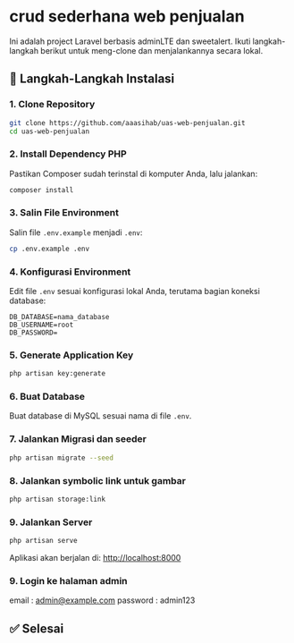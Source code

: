 # crud sederhana web penjualan

Ini adalah project Laravel berbasis adminLTE dan sweetalert. Ikuti langkah-langkah berikut untuk meng-clone dan menjalankannya secara lokal.

## 🚀 Langkah-Langkah Instalasi

### 1. Clone Repository

```bash
git clone https://github.com/aaasihab/uas-web-penjualan.git
cd uas-web-penjualan
```

### 2. Install Dependency PHP

Pastikan Composer sudah terinstal di komputer Anda, lalu jalankan:

```bash
composer install
```

### 3. Salin File Environment

Salin file `.env.example` menjadi `.env`:

```bash
cp .env.example .env
```

### 4. Konfigurasi Environment

Edit file `.env` sesuai konfigurasi lokal Anda, terutama bagian koneksi database:

```env
DB_DATABASE=nama_database
DB_USERNAME=root
DB_PASSWORD=
```

### 5. Generate Application Key

```bash
php artisan key:generate
```

### 6. Buat Database

Buat database di MySQL sesuai nama di file `.env`.

### 7. Jalankan Migrasi dan seeder 

```bash
php artisan migrate --seed
```

### 8. Jalankan symbolic link untuk gambar 


```bash
php artisan storage:link
```


### 9. Jalankan Server

```bash
php artisan serve
```

Aplikasi akan berjalan di: [http://localhost:8000](http://localhost:8000)

### 9. Login ke halaman admin

email : admin@example.com
password : admin123

## ✅ Selesai


